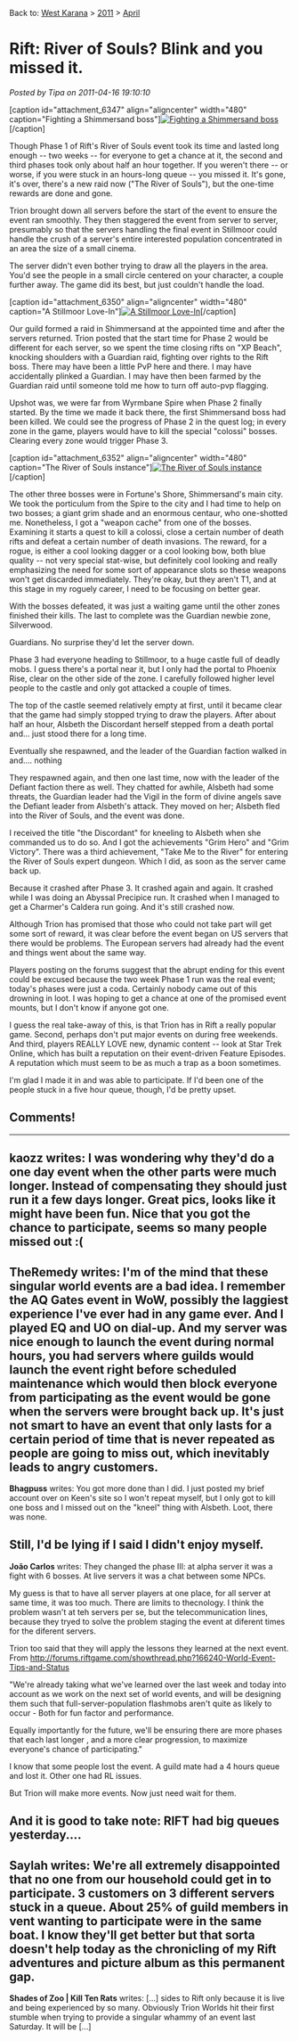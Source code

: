 Back to: [West Karana](/posts/westkarana.md) > [2011](/posts/2011/westkarana.md) > [April](./westkarana.md)
# Rift: River of Souls? Blink and you missed it.

*Posted by Tipa on 2011-04-16 19:10:10*

[caption id="attachment\_6347" align="aligncenter" width="480" caption="Fighting a Shimmersand boss"][![](../../../uploads/2011/04/rift-2011-04-16-16-57-37-06-480x384.jpg "Fighting a Shimmersand boss")](../../../uploads/2011/04/rift-2011-04-16-16-57-37-06.jpg)[/caption]

Though Phase 1 of Rift's River of Souls event took its time and lasted long enough -- two weeks -- for everyone to get a chance at it, the second and third phases took only about half an hour together. If you weren't there -- or worse, if you were stuck in an hours-long queue -- you missed it. It's gone, it's over, there's a new raid now ("The River of Souls"), but the one-time rewards are done and gone.

Trion brought down all servers before the start of the event to ensure the event ran smoothly. They then staggered the event from server to server, presumably so that the servers handling the final event in Stillmoor could handle the crush of a server's entire interested population concentrated in an area the size of a small cinema.

The server didn't even bother trying to draw all the players in the area. You'd see the people in a small circle centered on your character, a couple further away. The game did its best, but just couldn't handle the load.

[caption id="attachment\_6350" align="aligncenter" width="480" caption="A Stillmoor Love-In"][![](../../../uploads/2011/04/rift-2011-04-16-17-33-12-23-480x383.jpg "A Stillmoor Love-In")](../../../uploads/2011/04/rift-2011-04-16-17-33-12-23.jpg)[/caption]

Our guild formed a raid in Shimmersand at the appointed time and after the servers returned. Trion posted that the start time for Phase 2 would be different for each server, so we spent the time closing rifts on "XP Beach", knocking shoulders with a Guardian raid, fighting over rights to the Rift boss. There may have been a little PvP here and there. I may have accidentally plinked a Guardian. I may have then been farmed by the Guardian raid until someone told me how to turn off auto-pvp flagging.

Upshot was, we were far from Wyrmbane Spire when Phase 2 finally started. By the time we made it back there, the first Shimmersand boss had been killed. We could see the progress of Phase 2 in the quest log; in every zone in the game, players would have to kill the special "colossi" bosses. Clearing every zone would trigger Phase 3.

[caption id="attachment\_6352" align="aligncenter" width="480" caption="The River of Souls instance"][![](../../../uploads/2011/04/rift-2011-04-16-18-09-47-87-480x384.jpg "The River of Souls instance")](../../../uploads/2011/04/rift-2011-04-16-18-09-47-87.jpg)[/caption]

The other three bosses were in Fortune's Shore, Shimmersand's main city. We took the porticulum from the Spire to the city and I had time to help on two bosses; a giant grim shade and an enormous centaur, who one-shotted me. Nonetheless, I got a "weapon cache" from one of the bosses. Examining it starts a quest to kill a colossi, close a certain number of death rifts and defeat a certain number of death invasions. The reward, for a rogue, is either a cool looking dagger or a cool looking bow, both blue quality -- not very special stat-wise, but definitely cool looking and really emphasizing the need for some sort of appearance slots so these weapons won't get discarded immediately. They're okay, but they aren't T1, and at this stage in my roguely career, I need to be focusing on better gear.

With the bosses defeated, it was just a waiting game until the other zones finished their kills. The last to complete was the Guardian newbie zone, Silverwood.

Guardians. No surprise they'd let the server down.

Phase 3 had everyone heading to Stillmoor, to a huge castle full of deadly mobs. I guess there's a portal near it, but I only had the portal to Phoenix Rise, clear on the other side of the zone. I carefully followed higher level people to the castle and only got attacked a couple of times.

The top of the castle seemed relatively empty at first, until it became clear that the game had simply stopped trying to draw the players. After about half an hour, Alsbeth the Discordant herself stepped from a death portal and... just stood there for a long time.

Eventually she respawned, and the leader of the Guardian faction walked in and.... nothing

They respawned again, and then one last time, now with the leader of the Defiant faction there as well. They chatted for awhile, Alsbeth had some threats, the Guardian leader had the Vigil in the form of divine angels save the Defiant leader from Alsbeth's attack. They moved on her; Alsbeth fled into the River of Souls, and the event was done.

I received the title "the Discordant" for kneeling to Alsbeth when she commanded us to do so. And I got the achievements "Grim Hero" and "Grim Victory". There was a third achievement, "Take Me to the River" for entering the River of Souls expert dungeon. Which I did, as soon as the server came back up.

Because it crashed after Phase 3. It crashed again and again. It crashed while I was doing an Abyssal Precipice run. It crashed when I managed to get a Charmer's Caldera run going. And it's still crashed now.

Although Trion has promised that those who could not take part will get some sort of reward, it was clear before the event began on US servers that there would be problems. The European servers had already had the event and things went about the same way.

Players posting on the forums suggest that the abrupt ending for this event could be excused because the two week Phase 1 run was the real event; today's phases were just a coda. Certainly nobody came out of this drowning in loot. I was hoping to get a chance at one of the promised event mounts, but I don't know if anyone got one.

I guess the real take-away of this, is that Trion has in Rift a really popular game. Second, perhaps don't put major events on during free weekends. And third, players REALLY LOVE new, dynamic content -- look at Star Trek Online, which has built a reputation on their event-driven Feature Episodes. A reputation which must seem to be as much a trap as a boon sometimes.

I'm glad I made it in and was able to participate. If I'd been one of the people stuck in a five hour queue, though, I'd be pretty upset.

## Comments!
---
**kaozz** writes: I was wondering why they'd do a one day event when the other parts were much longer. Instead of compensating they should just run it a few days longer. Great pics, looks like it might have been fun. Nice that you got the chance to participate, seems so many people missed out :(
---
**TheRemedy** writes: I'm of the mind that these singular world events are a bad idea. I remember the AQ Gates event in WoW, possibly the laggiest experience I've ever had in any game ever. And I played EQ and UO on dial-up. And my server was nice enough to launch the event during normal hours, you had servers where guilds would launch the event right before scheduled maintenance which would then block everyone from participating as the event would be gone when the servers were brought back up. It's just not smart to have an event that only lasts for a certain period of time that is never repeated as people are going to miss out, which inevitably leads to angry customers.
---
**Bhagpuss** writes: You got more done than I did. I just posted my brief account over on Keen's site so I won't repeat myself, but I only got to kill one boss and I missed out on the "kneel" thing with Alsbeth. Loot, there was none.

Still, I'd be lying if I said I didn't enjoy myself.
---
**João Carlos** writes: They changed the phase III: at alpha server it was a fight with 6 bosses. At live servers it was a chat between some NPCs.

My guess is that to have all server players at one place, for all server at same time, it was too much. There are limits to thecnology. I think the problem wasn't at teh servers per se, but the telecommunication lines, because they tryed to solve the problem staging the event at diferent times for the diferent servers.

Trion too said that they will apply the lessons they learned at the next event. From http://forums.riftgame.com/showthread.php?166240-World-Event-Tips-and-Status

"We're already taking what we've learned over the last week and today into account as we work on the next set of world events, and will be designing them such that full-server-population flashmobs aren't quite as likely to occur - Both for fun factor and performance.

Equally importantly for the future, we'll be ensuring there are more phases that each last longer , and a more clear progression, to maximize everyone's chance of participating."

I know that some people lost the event. A guild mate had a 4 hours queue and lost it. Other one had RL issues.

But Trion will make more events. Now just need wait for them. 

And it is good to take note: RIFT had big queues yesterday....
---
**Saylah** writes: We're all extremely disappointed that no one from our household could get in to participate. 3 customers on 3 different servers stuck in a queue. About 25% of guild members in vent wanting to participate were in the same boat. I know they'll get better but that sorta doesn't help today as the chronicling of my Rift adventures and picture album as this permanent gap.
---
**Shades of Zoo | Kill Ten Rats** writes: [...] sides to Rift only because it is live and being experienced by so many. Obviously Trion Worlds hit their first stumble when trying to provide a singular whammy of an event last Saturday. It will be [...]
